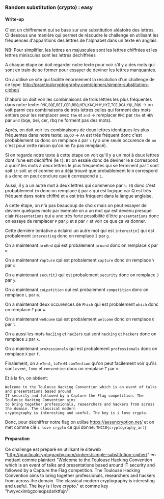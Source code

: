 ### Random substitution (crypto) : easy

#### Write-up

C'est un chiffrement qui se base sur une substitution aléatoire des lettres. Ci dessous une manière qui permet de résoudre le challenge en utilisant les fréquences d'apparitions des lettres de l'alphabet dans un texte en anglais.

NB: Pour simplifier, les lettres en majuscules sont les lettres chiffrées et les lettres miniscules sont les lettres déchiffrées

A chaque étape on doit regarder notre texte pour voir s'il y a des mots qui sont en train de se former pour essayer de deviner les lettres manquantes.

On a utilisé ce site qui facilite énormément la résolution d'un challenge de ce type: http://practicalcryptography.com/ciphers/simple-substitution-cipher/

D'abord on doit voir les combinaisons de trois lettres les plus fréquentes dans notre texte: `RMC`,`BQE`,`BEI`,`CER`,`RBQ`,`HEV`,`KAC`,`MHY`,`HYZ`,`TCE`,`DCA`,`YQL`,`RQK` -> on voit parmi ces combinaisons de trois lettres celles qui forment des mots entiers pour les remplacer avec `the` et `and` -> remplacer `RMC` par `the` et `HEV` par `and` (bqe, bei, cer, rbq ne forment pas des mots).

Après, on doit voir les combinaisons de deux lettres identiques les plus fréquentes dans notre texte: `SS`,`OO` -> `AA` est très fréquent donc c'est probablement ss donc on remplace `A` par `s` (y a une seule occurence de `oo` c'est pour cette raison qu'on ne l'a pas remplacé).

Si on regarde notre texte à cette étape on voit qu'il y a un mot à deux lettres dont l'une est déchiffré (le `t`): `Bt` on essaie donc de deviner le `B` correspond à quoi? les mots à deux lettres le plus fréquentes qui se terminent par t sont soit `it` soit `at` et comme on a déja trouvé que probablement le `H` correspord à `a` donc on peut conclure que `B` correspond à `i`.

Aussi, il y a un autre mot à deux lettres qui commence par `t`: `tQ` donc c'est probablement `to` donc on remplace `Q` par `o` qui est logique car Q est très fréquent dans notre chiffré et `o` est très fréquent dans la langue anglaise.

A cette étape, on n'a pas beaucoup de choix mais on peut essayer de deviner quelques mots par exemple on a un mot qui est devenu presque clair `PDesentations` qui a une très forte possibilité d'être `presentations` donc on essaye de remplacer `P` par `p` et `D` par `r` et voir ce que ça va donner.

Cette dernière tentative a éclairci un autre mot qui est `interestinI` qui est probalement `interesting` donc on remplace `I` par `g`.

On a maintenant `aroKnd` qui est probalement `around` donc on remplace `K` par `u`.

On a maintenant `Yapture` qui est probalement `capture` donc on remplace `Y` par `c`.

On a maintenant `securitJ` qui est probalement `security` donc on remplace `J` par `y`.

On a maintenant `coLpetition` qui est probalement `competition` donc on remplace `L` par `m`.

On a maintenant deux occurences de `Fhich` qui est probalement `which` donc on remplace `F` par `w`.

On a maintenant `weOcome` qui est probalement `welcome` donc on remplace  `O` par  `l`.

On a aussi les mots `hacZing` et `hacZers` qui sont `hacking` et `hackers` donc on remplace `Z` par `k`.

On a maintenant `proXessionals` qui est probalement `professionals` donc on remplace `X` par `f`.

Finalement, on a `eTent`, `loTe` et `conTention` qu'on peut facilement voir qu'ils sont `event`, `love` et `convention` donc on remplace `T` par `v`.

Et à la fin, on obtient:
```
Welcome to the Toulouse Hacking Convention which is an event of talks and presentations based around
IT security and followed by a Capture the Flag competition. The Toulouse Hacking Convention aims
to bring together professionals, researchers and hackers from across the domain. The classical modern
cryptography is interesting and useful. The key is i love crypto.
```

Donc, pour déchiffrer notre flag on utilise https://aesencryption.net/ et on met comme clé `i love crypto` ce qui donne: `THC18{cryptography_art}`


#### Preparation

Ce challenge est préparé en utilisant le siteweb "http://practicalcryptography.com/ciphers/simple-substitution-cipher/" en mettant comme plaintext "Welcome to the Toulouse Hacking Convention which is an event of talks and presentations based around IT security and followed by a Capture the Flag competition. The Toulouse Hacking Convention aims to bring together professionals, researchers and hackers from across the domain. The classical modern cryptography is interesting and useful. The key is i love crypto."
et comme key "hwyvcximbgzoleqpsdarktfujn".

